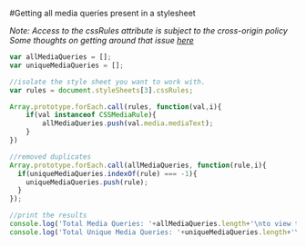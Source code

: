 #Getting all media queries present in a stylesheet 


*Note: Access to the cssRules attribute is subject to the cross-origin policy*  
*Some thoughts on getting around that issue [here](http://stackoverflow.com/questions/3211536/accessing-cross-domain-style-sheet-with-cssrules)* 

```javascript
var allMediaQueries = [];
var uniqueMediaQueries = [];

//isolate the style sheet you want to work with. 
var rules = document.styleSheets[3].cssRules;

Array.prototype.forEach.call(rules, function(val,i){
    if(val instanceof CSSMediaRule){
        allMediaQueries.push(val.media.mediaText);
    }
})

//removed duplicates 
Array.prototype.forEach.call(allMediaQueries, function(rule,i){  
  if(uniqueMediaQueries.indexOf(rule) === -1){
    uniqueMediaQueries.push(rule);
  }
});

//print the results 
console.log('Total Media Queries: '+allMediaQueries.length+'\nto view them use console.dir(allMediaQueries)');
console.log('Total Unique Media Queries: '+uniqueMediaQueries.length+'\nto view them use console.dir(uniqueMediaQueries)');

```